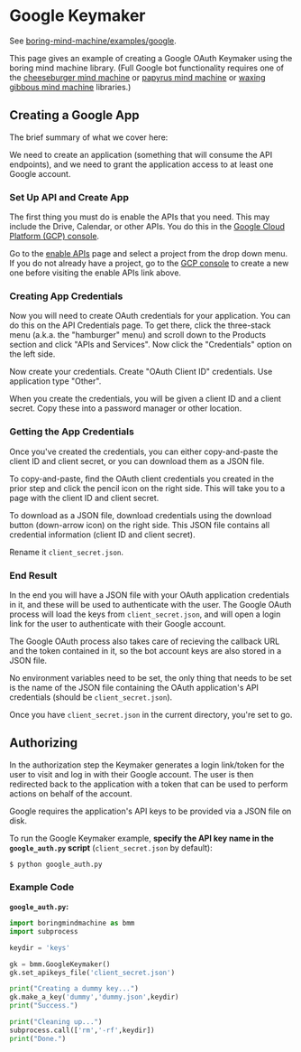 # Google Keymaker 

See [boring-mind-machine/examples/google](https://github.com/rainbow-mind-machine/boring-mind-machine/tree/master/examples/google).

This page gives an example of creating a Google OAuth Keymaker
using the boring mind machine library. (Full Google bot functionality
requires one of the 
[cheeseburger mind
machine](https://pages.charlesreid1.com/cheeseburger-mind-machine)
or [papyrus mind machine](https://pages.charlesreid1.com/papyrus-mind-machine)
or [waxing gibbous mind machine](https://pages.charlesreid1.com/waxing-gibbous-mind-machine)
libraries.)

## Creating a Google App

The brief summary of what we cover here:

We need to create an application (something that will consume the API
endpoints), and we need to grant the application access to at least one Google
account.

### Set Up API and Create App

The first thing you must do is enable the APIs that you need.
This may include the Drive, Calendar, or other APIs.
You do this in the [Google Cloud Platform (GCP) console](https://console.cloud.google.com/).

Go to the [enable APIs](https://console.developers.google.com/flows/enableapi)
page and select a project from the drop down menu.  If you do not already have
a project, go to the [GCP console](https://console.cloud.google.com/) to create
a new one before visiting the enable APIs link above.

### Creating App Credentials

Now you will need to create OAuth credentials for your application. You can do this
on the API Credentials page. To get there, click the three-stack menu (a.k.a. the 
"hamburger" menu) and scroll down to the Products section and click "APIs and Services".
Now click the "Credentials" option on the left side.

Now create your credentials. Create "OAuth Client ID" credentials.
Use application type "Other".

When you create the credentials, you will be given a client ID and a client secret.
Copy these into a password manager or other location.


### Getting the App Credentials

Once you've created the credentials, you can either copy-and-paste the
client ID and client secret, or you can download them as a JSON file.

To copy-and-paste, find the OAuth client credentials you created in the
prior step and click the pencil icon on the right side. This will take
you to a page with the client ID and client secret.

To download as a JSON file, download credentials using the download button
(down-arrow icon) on the right side. This JSON file contains all credential
information (client ID and client secret).

Rename it `client_secret.json`.

### End Result

In the end you will have a JSON file with your OAuth application credentials
in it, and these will be used to authenticate with the user. The Google
OAuth process will load the keys from `client_secret.json`, and will
open a login link for the user to authenticate with their Google account.

The Google OAuth process also takes care of recieving the callback URL
and the token contained in it, so the bot account keys are also stored in
a JSON file.

No environment variables need to be set, the only thing that needs to be set
is the name of the JSON file containing the OAuth application's API credentials
(should be `client_secret.json`).

Once you have `client_secret.json` in the current directory, you're set to go.


## Authorizing

In the authorization step the Keymaker generates a login link/token
for the user to visit and log in with their Google account. The user
is then redirected back to the application with a token that can be
used to perform actions on behalf of the account.

Google requires the application's API keys to be provided via
a JSON file on disk.

To run the Google Keymaker example, **specify the API key name in the
`google_auth.py` script** (`client_secret.json` by default):

```
$ python google_auth.py
```

### Example Code

**`google_auth.py`:**

```python
import boringmindmachine as bmm
import subprocess

keydir = 'keys'

gk = bmm.GoogleKeymaker()
gk.set_apikeys_file('client_secret.json')

print("Creating a dummy key...")
gk.make_a_key('dummy','dummy.json',keydir)
print("Success.")

print("Cleaning up...")
subprocess.call(['rm','-rf',keydir])
print("Done.")
```


